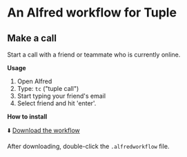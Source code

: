 # An Alfred workflow for Tuple

## Make a call 

Start a call with a friend or teammate who is currently online.

**Usage**

1. Open Alfred
2. Type: `tc` ("tuple call")
3. Start typing your friend's email
4. Select friend and hit 'enter'.

**How to install**

⬇️ [Download the workflow](https://github.com/tupleapp/alfred-workflows/raw/master/workflows/tuple_call.alfredworkflow)

After downloading, double-click the `.alfredworkflow` file.
